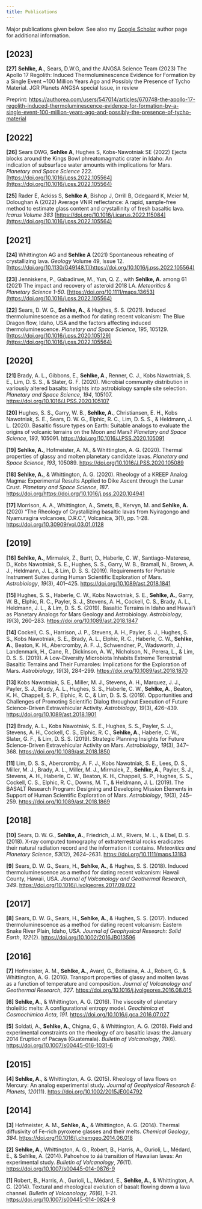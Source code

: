 ```yaml
---
title: Publications
---
```


Major publications given below. See also my [Google Scholar](https://scholar.google.com/citations?user=aR1eUfAAAAAJ&hl=en) author page for additional information.



<!--* Table of Contents
{:toc}-->

## [2023]

**[27]** **Sehlke, A.**, Sears, D.W.G, and the ANGSA Science Team (2023) The
Apollo 17 Regolith: Induced Thermoluminescence Evidence for
Formation by a Single Event ~100 Million Years Ago and Possibly the
Presence of Tycho Material. JGR Planets ANGSA special Issue, in review

Preprint: https://authorea.com/users/547014/articles/670748-the-apollo-17-regolith-induced-thermoluminescence-evidence-for-formation-by-a-single-event-100-million-years-ago-and-possibly-the-presence-of-tycho-material



## [2022]

**[26]** Sears DWG, **Sehlke A**, Hughes S, Kobs-Nawotniak SE (2022) Ejecta blocks around the Kings Bowl phreatomagmatic crater in Idaho: An indication of subsurface water amounts with implications for Mars. *Planetary and Space Science* 222. [https://doi.org/10.1016/j.pss.2022.105564](https://doi.org/10.1016/j.pss.2022.105564)

**[25]** Rader E, Ackiss S, **Sehlke A**, Bishop J, Orrill B, Odegaard K, Meier M, Doloughan A (2022) Average VNIR reflectance: A rapid, sample-free method to estimate glass content and crystallinity of fresh basaltic lava. *Icarus Volume 383* [https://doi.org/10.1016/j.icarus.2022.115084](https://doi.org/10.1016/j.pss.2022.105564)

## [2021]

**[24]** Whittington AG and **Sehlke A** (2021) Spontaneous reheating of crystallizing lava. *Geology* Volume 49, Issue 12. [https://doi.org/10.1130/G49148.1](https://doi.org/10.1016/j.pss.2022.105564)

**[23]** Jenniskens, P., Gabadirwe, M., Yun, Q. Z., with **Sehlke, A.** among 61 (2021) The impact and recovery of asteroid 2018 LA. *Meteoritics & Planetary Science 1-50*. [https://doi.org/10.1111/maps.13653](https://doi.org/10.1016/j.pss.2022.105564)

**[22]** Sears, D. W. G., **Sehlke, A.**, & Hughes, S. S. (2021). Induced thermoluminescence as a method for dating recent volcanism: The Blue Dragon flow, Idaho, USA and the factors affecting induced thermoluminescence. *Planetary and Space Science*, *195*, 105129. [https://doi.org/10.1016/j.pss.2020.105129](https://doi.org/10.1016/j.pss.2022.105564)

## [2020]

**[21]** Brady, A. L., Gibbons, E., **Sehlke, A**., Renner, C. J., Kobs Nawotniak, S. E., Lim, D. S. S., & Slater, G. F. (2020). Microbial community distribution in variously altered basalts: Insights into astrobiology sample site selection. *Planetary and Space Science*, *194*, 105107. <https://doi.org/10.1016/J.PSS.2020.105107>

**[20]** Hughes, S. S., Garry, W. B., **Sehlke, A.**, Christiansen, E. H., Kobs Nawotniak, S. E., Sears, D. W. G., Elphic, R. C., Lim, D. S. S., & Heldmann, J. L. (2020). Basaltic fissure types on Earth: Suitable analogs to evaluate the origins of volcanic terrains on the Moon and Mars? *Planetary and Space Science*, *193*, 105091. <https://doi.org/10.1016/J.PSS.2020.105091>

**[19]** **Sehlke, A.**, Hofmeister, A. M., & Whittington, A. G. (2020). Thermal properties of glassy and molten planetary candidate lavas. *Planetary and Space Science*, *193*, 105089. <https://doi.org/10.1016/J.PSS.2020.105089>

**[18]** **Sehlke, A.**, & Whittington, A. G. (2020). Rheology of a KREEP Analog Magma: Experimental Results Applied to Dike Ascent through the Lunar Crust. *Planetary and Space Science*, *187*. <https://doi.org/https://doi.org/10.1016/j.pss.2020.104941>

**[17]** Morrison, A. A., Whittington, A., Smets, B., Kervyn, M. and **Sehlke, A.** (2020) “The Rheology of Crystallizing basaltic lavas from Nyiragongo and Nyamuragira volcanoes, D.R.C.”, Volcanica, 3(1), pp. 1-28. <https://doi.org/10.30909/vol.03.01.0128>

## [2019]

**[16]** **Sehlke, A.**, Mirmalek, Z., Burtt, D., Haberle, C. W., Santiago-Materese, D., Kobs Nawotniak, S. E., Hughes, S. S., Garry, W. B., Bramall, N., Brown, A. J., Heldmann, J. L., & Lim, D. S. S. (2019). Requirements for Portable Instrument Suites during Human Scientific Exploration of Mars. *Astrobiology*, *19*(3), 401–425. <https://doi.org/10.1089/ast.2018.1841>

**[15]** Hughes, S. S., Haberle, C. W., Kobs Nawotniak, S. E., **Sehlke, A.**, Garry, W. B., Elphic, R. C., Payler, S. J., Stevens, A. H., Cockell, C. S., Brady, A. L., Heldmann, J. L., & Lim, D. S. S. (2019). Basaltic Terrains in Idaho and Hawai‘i as Planetary Analogs for Mars Geology and Astrobiology. *Astrobiology*, *19*(3), 260–283. <https://doi.org/10.1089/ast.2018.1847>

**[14]** Cockell, C. S., Harrison, J. P., Stevens, A. H., Payler, S. J., Hughes, S. S., Kobs Nawotniak, S. E., Brady, A. L., Elphic, R. C., Haberle, C. W., **Sehlke, A.**, Beaton, K. H., Abercromby, A. F. J., Schwendner, P., Wadsworth, J., Landenmark, H., Cane, R., Dickinson, A. W., Nicholson, N., Perera, L., & Lim, D. S. S. (2019). A Low-Diversity Microbiota Inhabits Extreme Terrestrial Basaltic Terrains and Their Fumaroles: Implications for the Exploration of Mars. *Astrobiology*, *19*(3), 284–299. <https://doi.org/10.1089/ast.2018.1870>

**[13]** Kobs Nawotniak, S. E., Miller, M. J., Stevens, A. H., Marquez, J. J., Payler, S. J., Brady, A. L., Hughes, S. S., Haberle, C. W., **Sehlke, A.**, Beaton, K. H., Chappell, S. P., Elphic, R. C., & Lim, D. S. S. (2019). Opportunities and Challenges of Promoting Scientific Dialog throughout Execution of Future Science-Driven Extravehicular Activity. *Astrobiology*, *19*(3), 426–439. <https://doi.org/10.1089/ast.2018.1901>

**[12]** Brady, A. L., Kobs Nawotniak, S. E., Hughes, S. S., Payler, S. J., Stevens, A. H., Cockell, C. S., Elphic, R. C., **Sehlke, A.**, Haberle, C. W., Slater, G. F., & Lim, D. S. S. (2019). Strategic Planning Insights for Future Science-Driven Extravehicular Activity on Mars. *Astrobiology*, *19*(3), 347–368. <https://doi.org/10.1089/ast.2018.1850>

**[11]** Lim, D. S. S., Abercromby, A. F. J., Kobs Nawotniak, S. E., Lees, D. S., Miller, M. J., Brady, A. L., Miller, M. J., Mirmalek, Z., **Sehlke, A.**, Payler, S. J., Stevens, A. H., Haberle, C. W., Beaton, K. H., Chappell, S. P., Hughes, S. S., Cockell, C. S., Elphic, R. C., Downs, M. T., & Heldmann, J. L. (2019). The BASALT Research Program: Designing and Developing Mission Elements in Support of Human Scientific Exploration of Mars. *Astrobiology*, *19*(3), 245–259. <https://doi.org/10.1089/ast.2018.1869>

## [2018]

**[10]** Sears, D. W. G., **Sehlke, A.**, Friedrich, J. M., Rivers, M. L., & Ebel, D. S. (2018). X-ray computed tomography of extraterrestrial rocks eradicates their natural radiation record and the information it contains. *Meteoritics and Planetary Science*, *53*(12), 2624–2631. <https://doi.org/10.1111/maps.13183>

**[9]** Sears, D. W. G., Sears, H., **Sehlke, A.**, & Hughes, S. S. (2018). Induced thermoluminescence as a method for dating recent volcanism: Hawaii County, Hawaii, USA. *Journal of Volcanology and Geothermal Research*, *349*. <https://doi.org/10.1016/j.jvolgeores.2017.09.022>

## [2017]

**[8]** Sears, D. W. G., Sears, H., **Sehlke, A.**, & Hughes, S. S. (2017). Induced thermoluminescence as a method for dating recent volcanism: Eastern Snake River Plain, Idaho, USA. *Journal of Geophysical Research: Solid Earth*, *122*(2). <https://doi.org/10.1002/2016JB013596>

## [2016]

**[7]** Hofmeister, A. M., **Sehlke, A.**, Avard, G., Bollasina, A. J., Robert, G., & Whittington, A. G. (2016). Transport properties of glassy and molten lavas as a function of temperature and composition. *Journal of Volcanology and Geothermal Research*, *327*. <https://doi.org/10.1016/j.jvolgeores.2016.08.015>

**[6] Sehlke, A.**, & Whittington, A. G. (2016). The viscosity of planetary tholeiitic melts: A configurational entropy model. *Geochimica et Cosmochimica Acta*, *191*. <https://doi.org/10.1016/j.gca.2016.07.027>

**[5]** Soldati, A., **Sehlke, A.**, Chigna, G., & Whittington, A. G. (2016). Field and experimental constraints on the rheology of arc basaltic lavas: the January 2014 Eruption of Pacaya (Guatemala). *Bulletin of Volcanology*, *78*(6). <https://doi.org/10.1007/s00445-016-1031-6>

## [2015]

**[4] Sehlke, A.**, & Whittington, A. G. (2015). Rheology of lava flows on Mercury: An analog experimental study. *Journal of Geophysical Research E: Planets*, *120*(11). <https://doi.org/10.1002/2015JE004792>

## [2014]

**[3]** Hofmeister, A. M., **Sehlke, A.,** & Whittington, A. G. (2014). Thermal diffusivity of Fe-rich pyroxene glasses and their melts. *Chemical Geology*, *384*. <https://doi.org/10.1016/j.chemgeo.2014.06.018>

**[2]** **Sehlke, A.**, Whittington, A. G., Robert, B., Harris, A., Gurioli, L., Médard, E., & Sehlke, A. (2014). Pahoehoe to áá transition of Hawaiian lavas: An experimental study. *Bulletin of Volcanology*, *76*(11). <https://doi.org/10.1007/s00445-014-0876-9>

**[1]** Robert, B., Harris, A., Gurioli, L., Médard, E., **Sehlke, A.**, & Whittington, A. G. (2014). Textural and rheological evolution of basalt flowing down a lava channel. *Bulletin of Volcanology*, *76*(6), 1–21. <https://doi.org/10.1007/s00445-014-0824-8>
